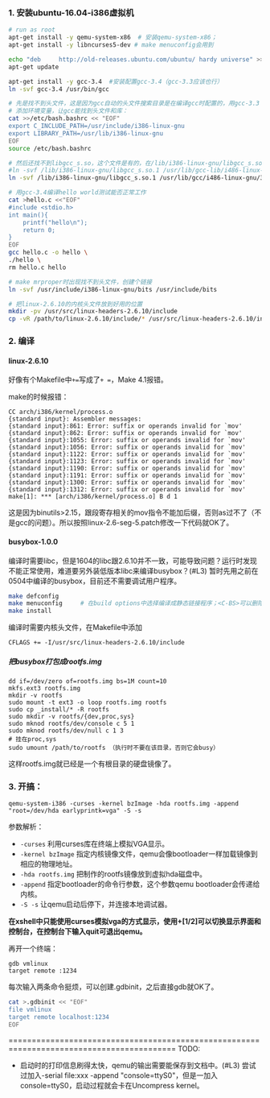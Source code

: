 ### 1. 安装ubuntu-16.04-i386虚拟机
```sh
# run as root
apt-get install -y qemu-system-x86	# 安装qemu-system-x86；
apt-get install -y libncurses5-dev # make menuconfig会用到

echo "deb     http://old-releases.ubuntu.com/ubuntu/ hardy universe" >> /etc/apt/sources.list	#使用0804的源
apt-get update

apt-get install -y gcc-3.4	#安装配置gcc-3.4（gcc-3.3应该也行）
ln -svf gcc-3.4 /usr/bin/gcc

# 先是找不到头文件，这是因为gcc自动的头文件搜索目录是在编译gcc时配置的，用gcc-3.3 -xc -E -v -可以看到。
# 添加环境变量，让gcc能找到头文件和库：
cat >>/etc/bash.bashrc << "EOF"
export C_INCLUDE_PATH=/usr/include/i386-linux-gnu
export LIBRARY_PATH=/usr/lib/i386-linux-gnu
EOF
source /etc/bash.bashrc

# 然后还找不到libgcc_s.so，这个文件是有的，在/lib/i386-linux-gnu/libgcc_s.so.1，只不过原来的链接指错了。
#ln -svf /lib/i386-linux-gnu/libgcc_s.so.1 /usr/lib/gcc-lib/i486-linux-gnu/3.3.6/libgcc_s.so
ln -svf /lib/i386-linux-gnu/libgcc_s.so.1 /usr/lib/gcc/i486-linux-gnu/3.4.6/libgcc_s.so

# 用gcc-3.4编译hello world测试能否正常工作
cat >hello.c <<"EOF"
#include <stdio.h>
int main(){
	printf("hello\n");
	return 0;
}
EOF
gcc hello.c -o hello \
./hello \
rm hello.c hello

# make mrproper时出现找不到头文件，创建个链接
ln -svf /usr/include/i386-linux-gnu/bits /usr/include/bits

# 把linux-2.6.10的内核头文件放到好用的位置
mkdir -pv /usr/src/linux-headers-2.6.10/include
cp -vR /path/to/linux-2.6.10/include/* /usr/src/linux-headers-2.6.10/include
```

### 2. 编译

#### linux-2.6.10
好像有个Makefile中`+=`写成了`+ =`，Make 4.1报错。

make的时候报错：
```
CC arch/i386/kernel/process.o
{standard input}: Assembler messages:
{standard input}:861: Error: suffix or operands invalid for `mov'
{standard input}:862: Error: suffix or operands invalid for `mov'
{standard input}:1055: Error: suffix or operands invalid for `mov'
{standard input}:1056: Error: suffix or operands invalid for `mov'
{standard input}:1122: Error: suffix or operands invalid for `mov'
{standard input}:1123: Error: suffix or operands invalid for `mov'
{standard input}:1190: Error: suffix or operands invalid for `mov'
{standard input}:1191: Error: suffix or operands invalid for `mov'
{standard input}:1300: Error: suffix or operands invalid for `mov'
{standard input}:1312: Error: suffix or operands invalid for `mov'
make[1]: *** [arch/i386/kernel/process.o] B d 1
```
这是因为binutils>2.15，跟段寄存相关的mov指令不能加后缀，否则as过不了（不是gcc的问题）。所以按照linux-2.6-seg-5.patch修改一下代码就OK了。

#### busybox-1.0.0
编译时需要libc，但是1604的libc跟2.6.10并不一致，可能导致问题？运行时发现不能正常使用，难道要另外装低版本libc来编译busybox？(#L3)
暂时先用之前在0504中编译的busybox，目前还不需要调试用户程序。
```sh
make defconfig
make menuconfig		# 在build options中选择编译成静态链接程序；<C-BS>可以删除字符串。
make install
```
编译时需要内核头文件，在Makefile中添加
```
CFLAGS += -I/usr/src/linux-headers-2.6.10/include
```

##### 把busybox打包成rootfs.img
```
dd if=/dev/zero of=rootfs.img bs=1M count=10
mkfs.ext3 rootfs.img
mkdir -v rootfs
sudo mount -t ext3 -o loop rootfs.img rootfs
sudo cp _install/* -R rootfs
sudo mkdir -v rootfs/{dev,proc,sys}
sudo mknod rootfs/dev/console c 5 1
sudo mknod rootfs/dev/null c 1 3
# 挂在proc,sys
sudo umount /path/to/rootfs （执行时不要在该目录，否则它会busy）
```
这样rootfs.img就已经是一个有根目录的硬盘镜像了。


### 3. 开搞：
```
qemu-system-i386 -curses -kernel bzImage -hda rootfs.img -append "root=/dev/hda earlyprintk=vga" -S -s
```
参数解析：
- `-curses` 利用curses库在终端上模拟VGA显示。
- `-kernel bzImage` 指定内核镜像文件，qemu会像bootloader一样加载镜像到相应的物理地址。
- `-hda rootfs.img` 把制作的rootfs镜像放到虚拟hda磁盘中。
- `-append` 指定bootloader的命令行参数，这个参数qemu bootloader会传递给内核。
- `-S -s` 让qemu启动后停下，并连接本地调试器。

**在xshell中只能使用curses模拟vga的方式显示，使用<esc>+[1/2]可以切换显示界面和控制台，在控制台下输入quit可退出qemu。**

再开一个终端：
```
gdb vmlinux
target remote :1234
```

每次输入两条命令挺烦，可以创建.gdbinit，之后直接gdb就OK了。
```sh
cat >.gdbinit << "EOF"
file vmlinux
target remote localhost:1234
EOF
```

==========================================================================================
TODO:
- 启动时的打印信息刷得太快，qemu的输出需要能保存到文档中。(#L3)
尝试过加入-serial file:xxx -append "console=ttyS0"，但是一加入console=ttyS0，启动过程就会卡在Uncompress kernel。
